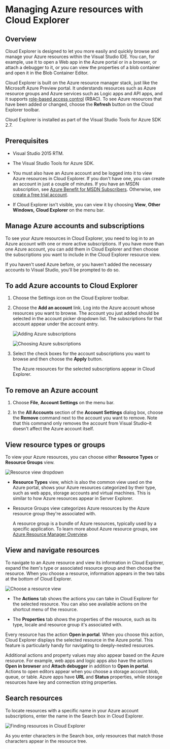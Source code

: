 <properties 
   pageTitle="Managing Azure resources with Cloud Explorer | Microsoft Azure"
   description="Learn how to use Cloud Explorer to browse and manage Azure resources within Visual Studio."
   services="visual-studio-online"
   documentationCenter="na"
   authors="TomArcher"
   manager="douge"
   editor="" />

<tags 
   ms.service="multiple"
   ms.devlang="dotnet"
   ms.topic="article"
   ms.tgt_pltfrm="na"
   ms.workload="multiple"
   ms.date="12/17/2015"
   ms.author="tarcher" />

# Managing Azure resources with Cloud Explorer
## Overview
Cloud Explorer is designed to let you more easily and quickly browse and manage your Azure resources within the Visual Studio IDE. You can, for example, use it to open a Web app in the Azure portal or in a browser, or attach a debugger to it, or you can view the properties of a blob container and open it in the Blob Container Editor.

Cloud Explorer is built on the Azure resource manager stack, just like the Microsoft Azure Preview portal. It understands resources such as Azure resource groups and Azure services such as Logic apps and API apps, and it supports [role-based access control](../role-based-access-control-configure/.md) (RBAC). To see Azure resources that have been added or changed, choose the **Refresh** button on the Cloud Explorer toolbar.

Cloud Explorer is installed as part of the Visual Studio Tools for Azure SDK 2.7. 

## Prerequisites
* Visual Studio 2015 RTM.

* The Visual Studio Tools for Azure SDK. 

* You must also have an Azure account and be logged into it to view Azure resources in Cloud Explorer. If you don't have one, you can create an account in just a couple of minutes. If you have an MSDN subscription, see [Azure Benefit for MSDN Subscribers](https://azure.microsoft.com/pricing/member-offers/msdn-benefits-details/). Otherwise, see [create a free trial account](https://azure.microsoft.com/pricing/free-trial/).

* If Cloud Explorer isn't visible, you can view it by choosing **View**, **Other Windows,** **Cloud Explorer** on the menu bar.


## Manage Azure accounts and subscriptions
To see your Azure resources in Cloud Explorer, you need to log in to an Azure account with one or more active subscriptions. If you have more than one Azure account, you can add them in Cloud Explorer and then choose the subscriptions you want to include in the Cloud Explorer resource view.

If you haven't used Azure before, or you haven't added the necessary accounts to Visual Studio, you'll be prompted to do so.

## To add Azure accounts to Cloud Explorer
1. Choose the Settings icon on the Cloud Explorer toolbar.

2. Choose the **Add an account** link. Log into the Azure account whose resources you want to browse. The account you just added should be selected in the account picker dropdown list. The subscriptions for that account appear under the account entry.

    ![Adding Azure subscriptions](./media/vs-azure-tools-resources-managing-with-cloud-explorer/IC819514.png)

    ![Choosing Azure subscriptions](./media/vs-azure-tools-resources-managing-with-cloud-explorer/IC819515.png)

3. Select the check boxes for the account subscriptions you want to browse and then choose the **Apply** button.

    The Azure resources for the selected subscriptions appear in Cloud Explorer.


## To remove an Azure account
1. Choose **File**, **Account Settings** on the menu bar.

2. In the **All Accounts** section of the **Account Settings** dialog box, choose the **Remove** command next to the account you want to remove. Note that this command only removes the account from Visual Studio–it doesn't affect the Azure account itself.


## View resource types or groups
To view your Azure resources, you can choose either **Resource Types** or **Resource Groups** view.

![Resource view dropdown](./media/vs-azure-tools-resources-managing-with-cloud-explorer/IC819516.png)

* **Resource Types** view, which is also the common view used on the Azure portal, shows your Azure resources categorized by their type, such as web apps, storage accounts and virtual machines. This is similar to how Azure resources appear in Server Explorer.

* Resource Groups view categorizes Azure resources by the Azure resource group they're associated with.


    A resource group is a bundle of Azure resources, typically used by a specific application. To learn more about Azure resource groups, see [Azure Resource Manager Overview](https://azure.microsoft.com/documentation/articles/resource-group-overview/).

## View and navigate resources
To navigate to an Azure resource and view its information in Cloud Explorer, expand the item's type or associated resource group and then choose the resource. When you choose a resource, information appears in the two tabs at the bottom of Cloud Explorer.

![Choose a resource view](./media/vs-azure-tools-resources-managing-with-cloud-explorer/IC819517.png)

* The **Actions** tab shows the actions you can take in Cloud Explorer for the selected resource. You can also see available actions on the shortcut menu of the resource.

* The **Properties** tab shows the properties of the resource, such as its type, locale and resource group it's associated with.


Every resource has the action **Open in portal**. When you choose this action, Cloud Explorer displays the selected resource in the Azure portal. This feature is particularly handy for navigating to deeply-nested resources.

Additional actions and property values may also appear based on the Azure resource. For example, web apps and logic apps also have the actions **Open in browser** and **Attach debugger** in addition to **Open in portal**. Actions to open editors appear when you choose a storage account blob, queue, or table. Azure apps have **URL** and **Status** properties, while storage resources have key and connection string properties.

## Search resources
To locate resources with a specific name in your Azure account subscriptions, enter the name in the Search box in Cloud Explorer.

![Finding resources in Cloud Explorer](./media/vs-azure-tools-resources-managing-with-cloud-explorer/IC820394.png)

As you enter characters in the Search box, only resources that match those characters appear in the resource tree.

